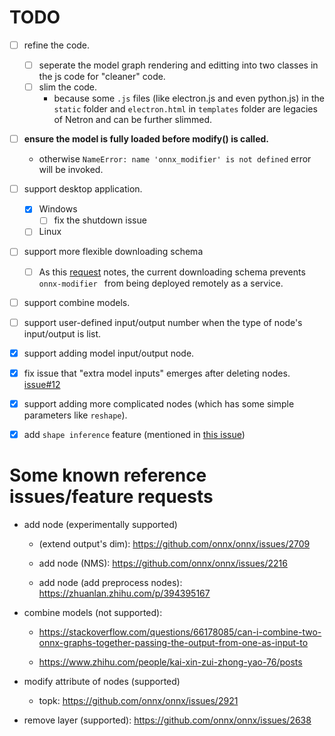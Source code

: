 # TODO

- [ ] refine the code.
    - [ ] seperate the model graph rendering and editting into two classes in the js code for "cleaner" code.  
    - [ ] slim the code.
        - because some `.js` files (like electron.js and even python.js) in the `static` folder and `electron.html` in `templates` folder are legacies of Netron and can be further slimmed.
- [ ] **ensure the model is fully loaded before modify() is called.**
    - otherwise `NameError: name 'onnx_modifier' is not defined` error will be invoked.
- [ ] support desktop application.
    - [x] Windows
        - [ ] fix the shutdown issue
    - [ ] Linux
- [ ] support more flexible downloading schema
    - [ ] As this [request](https://github.com/ZhangGe6/onnx-modifier/pull/5) notes, the current downloading schema prevents `onnx-modifier ` from being deployed remotely as a service.
- [ ] support combine models.
- [ ] support user-defined input/output number when the type of node's input/output is list.
- [x] support adding model input/output node.
- [x] fix issue that "extra model inputs" emerges after deleting nodes. [issue#12](https://github.com/ZhangGe6/onnx-modifier/issues/12)
- [x] support adding more complicated nodes (which has some simple parameters like `reshape`).
- [x] add `shape inference` feature (mentioned in [this issue](https://github.com/ZhangGe6/onnx-modifier/issues/22))


# Some known reference issues/feature requests

- add node (experimentally supported)

    - (extend output's dim): https://github.com/onnx/onnx/issues/2709

    - add node (NMS): https://github.com/onnx/onnx/issues/2216

    - add node (add preprocess nodes): https://zhuanlan.zhihu.com/p/394395167

- combine models (not supported): 

  - https://stackoverflow.com/questions/66178085/can-i-combine-two-onnx-graphs-together-passing-the-output-from-one-as-input-to

  - https://www.zhihu.com/people/kai-xin-zui-zhong-yao-76/posts

- modify attribute of nodes (supported)

    - topk: https://github.com/onnx/onnx/issues/2921
- remove layer (supported): https://github.com/onnx/onnx/issues/2638



